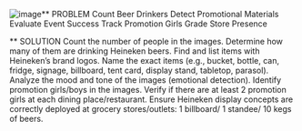 ![image](https://github.com/nguyenthianhthu0903/Heineken/assets/92707250/93d0c56c-896d-46a1-8383-9756b3147434)** PROBLEM
Count Beer Drinkers 
Detect Promotional Materials
Evaluate Event Success
Track Promotion Girls
Grade Store Presence

** SOLUTION
Count the number of people in the images.
Determine how many of them are drinking Heineken beers.
Find and list items with Heineken’s brand logos.
Name the exact items (e.g., bucket, bottle, can, fridge, signage, billboard, tent card, display stand, tabletop, parasol).
Analyze the mood and tone of the images (emotional detection).
Identify promotion girls/boys in the images.
Verify if there are at least 2 promotion girls at each dining place/restaurant.
Ensure Heineken display concepts are correctly deployed at grocery stores/outlets: 1 billboard/ 1 standee/ 10 kegs of beers.


